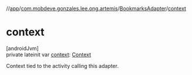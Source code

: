 //[app](../../../index.md)/[com.mobdeve.gonzales.lee.ong.artemis](../index.md)/[BookmarksAdapter](index.md)/[context](context.md)

# context

[androidJvm]\
private lateinit var [context](context.md): [Context](https://developer.android.com/reference/kotlin/android/content/Context.html)

Context tied to the activity calling this adapter.
